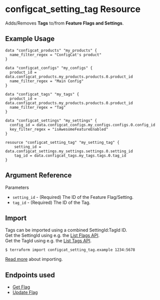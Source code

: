 # configcat_setting_tag Resource

Adds/Removes **Tags** to/from **Feature Flags and Settings**.

## Example Usage

```hcl
data "configcat_products" "my_products" {
  name_filter_regex = "ConfigCat's product"
}

data "configcat_configs" "my_configs" {
  product_id = data.configcat_products.my_products.products.0.product_id
  name_filter_regex = "Main Config"
}

data "configcat_tags" "my_tags" {
  product_id = data.configcat_products.my_products.products.0.product_id
  name_filter_regex = "Tag"
}

data "configcat_settings" "my_settings" {
  config_id = data.configcat_configs.my_configs.configs.0.config_id
  key_filter_regex = "isAwesomeFeatureEnabled"
}

resource "configcat_setting_tag" "my_setting_tag" {
    setting_id = data.configcat_settings.my_settings.settings.0.setting_id
    tag_id = data.configcat_tags.my_tags.tags.0.tag_id
}
```

## Argument Reference

Parameters
* `setting_id` - (Required) The ID of the Feature Flag/Setting.
* `tag_id` - (Required) The ID of the Tag.

## Import

Tags can be imported using a combined SettingId:TagId ID.  
Get the SettingId using e.g. the [List Flags API](https://api.configcat.com/docs/#tag/Feature-Flags-and-Settings/operation/get-settings).  
Get the TagId using e.g. the [List Tags API](https://api.configcat.com/docs/#tag/Tags/operation/get-tags).  

```
$ terraform import configcat_setting_tag.example 1234:5678
```

[Read more](https://learn.hashicorp.com/tutorials/terraform/state-import) about importing.

## Endpoints used
* [Get Flag](https://api.configcat.com/docs/#tag/Feature-Flags-and-Settings/operation/get-setting)
* [Update Flag](https://api.configcat.com/docs/#tag/Feature-Flags-and-Settings/operation/update-setting)
